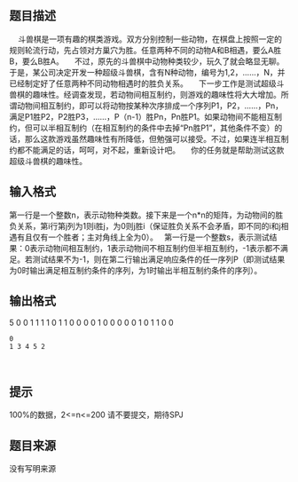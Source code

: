 


## 题目描述
    斗兽棋是一项有趣的棋类游戏。双方分别控制一些动物，在棋盘上按照一定的规则轮流行动，先占领对方巢穴为胜。任意两种不同的动物A和B相遇，要么A胜B，要么B胜A。
    不过，原先的斗兽棋中动物种类较少，玩久了就会略显无聊。于是，某公司决定开发一种超级斗兽棋，含有N种动物，编号为1,2，……，N，并已经制定好了任意两种不同动物相遇时的胜负关系。
    下一步工作是测试超级斗兽棋的趣味性。经调查发现，若动物间相互制约，则游戏的趣味性将大大增加。所谓动物间相互制约，即可以将动物按某种次序排成一个序列P1，P2，……，Pn，满足P1胜P2，P2胜P3，……，P（n-1）胜Pn，Pn胜P1。如果动物间不能相互制约，但可以半相互制约（在相互制约的条件中去掉“Pn胜P1”，其他条件不变）的话，那么这款游戏虽然趣味性有所降低，但勉强可以接受。不过，如果连半相互制约都不能满足的话，呵呵，对不起，重新设计吧。
    你的任务就是帮助测试这款超级斗兽棋的趣味性。
 
## 输入格式
第一行是一个整数n，表示动物种类数。接下来是一个n*n的矩阵，为动物间的胜负关系，第i行第j列为1则i胜j，为0则j胜i（保证胜负关系不会矛盾，即不同的i和j相遇有且仅有一个胜者；主对角线上全为0）。
 
第一行是一个整数s，表示测试结果：0表示动物间相互制约，1表示动物间不相互制约但半相互制约，-1表示都不满足。若测试结果不为-1，则在第二行输出满足响应条件的任一序列P（即测试结果为0时输出满足相互制约条件的序列，为1时输出半相互制约条件的序列）。
 
## 输出格式
5
0 0 1 1 1 
1 0 1 1 0 
0 0 0 1 0 
0 0 0 0 1 
0 1 1 0 0
 

```input1
0
1 3 4 5 2


```
```output1
```

## 提示
100%的数据，2<=n<=200
请不要提交，期待SPJ
## 题目来源
没有写明来源


